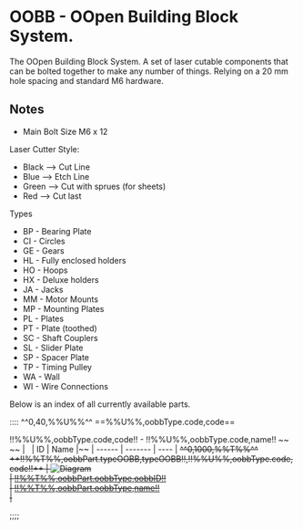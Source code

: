 OOBB - OOpen Building Block System.
==================================


The OOpen Building Block System. A set of laser cutable components that can be bolted together to make any number of things. Relying on a 20 mm hole spacing and standard M6 hardware.

Notes
---------

* Main Bolt Size M6 x 12   

Laser Cutter Style:
* Black --> Cut Line
* Blue --> Etch Line
* Green --> Cut with sprues (for sheets)
* Red --> Cut last

Types
* BP - Bearing Plate  
* CI - Circles  
* GE - Gears  
* HL - Fully enclosed holders  
* HO - Hoops  
* HX - Deluxe holders  
* JA - Jacks  
* MM - Motor Mounts  
* MP - Mounting Plates  
* PL - Plates  
* PT - Plate (toothed)
* SC - Shaft Couplers  
* SL - Slider Plate  
* SP - Spacer Plate  
* TP - Timing Pulley  
* WA - Wall  
* WI - Wire Connections  


Below is an index of all currently available parts.

::::
^^0,40,%%U%%^^
==%%U%%,oobbType.code,code==

!!%%U%%,oobbType.code,code!! - !!%%U%%,oobbType.code,name!!  ~~
~~
| &nbsp; | ID | Name |~~
| ------ | ------- | ---- |
~~^^0,1000,%%T%%^^
++!!%%T%%,oobbPart.typeOOBB,typeOOBB!!,!!%%U%%,oobbType.code,code!!++
| ![Diagram](https://github.com/oomlout/oomlout-OOBB/blob/master/part/@@!!%%T%%,oobbPart.oobbType,oobbID!!,oobbPart.oobbID,typeOOBB@@/!!%%T%%,oobbPart.oobbType,oobbID!!/OOBB-!!%%T%%,oobbPart.oobbType,oobbID!!_140.png)  
| [!!%%T%%,oobbPart.oobbType,oobbID!!](https://github.com/oomlout/oomlout-OOBB/wiki/!!%%T%%,oobbPart.oobbType,oobbID!!)  
| [!!%%T%%,oobbPart.oobbType,name!!](https://github.com/oomlout/oomlout-OOBB/wiki/!!%%T%%,oobbPart.oobbType,oobbID!!)  
|~~

;;;;
